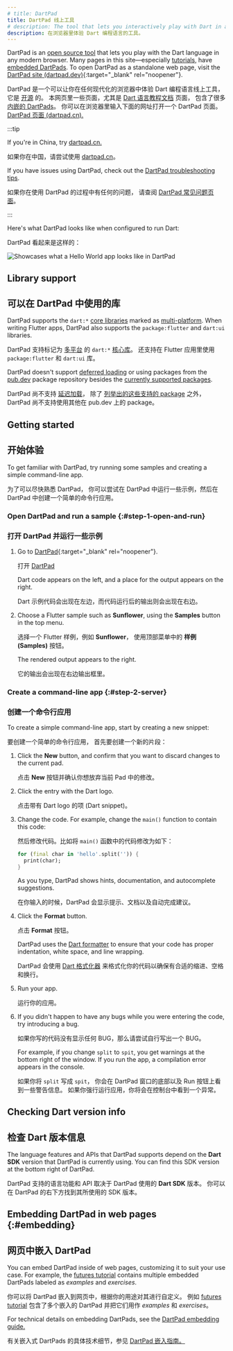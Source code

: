 ```yaml
---
# title: DartPad
title: DartPad 线上工具
# description: The tool that lets you interactively play with Dart in a browser.
description: 在浏览器里体验 Dart 编程语言的工具。
---
```


DartPad is an [open source tool]({{site.repo.dart.org}}/dart-pad)
that lets you play with the Dart language in any modern browser.
Many pages in this site—especially [tutorials](/tutorials), have
[embedded DartPads](#embedding).
To open DartPad as a standalone web page, visit 
the [DartPad site (dartpad.dev)][DartPad]{:target="_blank" rel="noopener"}.

DartPad 是一个可以让你在任何现代化的浏览器中体验 Dart 编程语言线上工具，
它是 [开源]({{site.repo.dart.org}}/dart-pad) 的。
本网页里一些页面，尤其是 [Dart 语言教程文档](/tutorials) 页面，
包含了很多[内嵌的 DartPads](#embedding)。
你可以在浏览器里输入下面的网址打开一个 DartPad 页面。
<a href="{{site.dartpad}}"
target="_blank">DartPad 页面 (dartpad.cn).</a>

:::tip

If you're in China, try [dartpad.cn.](https://dartpad.cn)

如果你在中国，请尝试使用 [dartpad.cn](https://dartpad.cn)。

If you have issues using DartPad, check out the
[DartPad troubleshooting tips](/tools/dartpad/troubleshoot).

如果你在使用 DartPad 的过程中有任何的问题，
请查阅 [DartPad 常见问题页面](/tools/dartpad/troubleshoot)。
  
:::

Here's what DartPad looks like when configured to run Dart:

DartPad 看起来是这样的：

<img src="/assets/img/dartpad-hello.png" alt="Showcases what a Hello World app looks like in DartPad"/>


## Library support

## 可以在 DartPad 中使用的库

DartPad supports the `dart:*` [core libraries](/libraries) marked
as [multi-platform][].
When writing Flutter apps, DartPad also supports
the `package:flutter` and `dart:ui` libraries.

DartPad 支持标记为 [多平台][multi-platform] 的 
`dart:*` [核心库](/libraries)。
还支持在 Flutter 应用里使用 `package:flutter` 和 `dart:ui` 库。

DartPad doesn't support [deferred loading][] 
or using packages from the [pub.dev]({{site.pub}}) package repository
besides the [currently supported packages][].

DartPad 尚不支持 [延迟加载][deferred loading]，
除了 [列举出的这些支持的 package][currently supported packages] 之外，
DartPad 尚不支持使用其他在 pub.dev 上的 package。

[multi-platform]: /libraries#multi-platform-libraries
[currently supported packages]: {{site.repo.dart.org}}/dart-pad/wiki/Package-and-plugin-support#currently-supported-packages

## Getting started

## 开始体验

To get familiar with DartPad,
try running some samples and creating a simple command-line app.

为了可以尽快熟悉 DartPad，
你可以尝试在 DartPad 中运行一些示例，然后在 DartPad 中创建一个简单的命令行应用。

### Open DartPad and run a sample {:#step-1-open-and-run}

### 打开 DartPad 并运行一些示例

1. Go to [DartPad][]{:target="_blank" rel="noopener"}.

   打开 [DartPad][]
   
   Dart code appears on the left, and 
   a place for the output appears on the right.

   Dart 示例代码会出现在左边，而代码运行后的输出则会出现在右边。


2. Choose a Flutter sample such as **Sunflower**, 
   using the **Samples** button in the top menu. 

   选择一个 Flutter 样例，例如 **Sunflower**，
   使用顶部菜单中的 **样例 (Samples)** 按钮。
   
   The rendered output appears to the right.

   它的输出会出现在右边输出框里。


### Create a command-line app {:#step-2-server}

### 创建一个命令行应用

To create a simple command-line app,
start by creating a new snippet:

要创建一个简单的命令行应用，
首先要创建一个新的片段：

1. Click the **New** button,
   and confirm that you want to discard changes to the current pad.

   点击 **New** 按钮并确认你想放弃当前 Pad 中的修改。

2. Click the entry with the Dart logo.

   点击带有 Dart logo 的项 (Dart snippet)。

3. Change the code. For example, change the `main()` function
   to contain this code: 

   然后修改代码。比如将 `main()` 函数中的代码修改为如下：

   ```dart
   for (final char in 'hello'.split('')) {
     print(char);
   }
   ``` 
   
   As you type, DartPad shows hints, documentation,
   and autocomplete suggestions.

   在你输入的时候，DartPad 会显示提示、文档以及自动完成建议。

4. Click the **Format** button.  

   点击 **Format** 按钮。

   DartPad uses the [Dart formatter](/tools/dart-format)
   to ensure that your code has proper indentation, white space,
   and line wrapping.

   DartPad 会使用 [Dart 格式化器](/tools/dart-format)
   来格式化你的代码以确保有合适的缩进、空格和换行。

5. Run your app.

   运行你的应用。

6. If you didn't happen to have any bugs while you were entering the code,
   try introducing a bug.  

   如果你写的代码没有显示任何 BUG，那么请尝试自行写出一个 BUG。

   For example, if you change `split` to `spit`,
   you get warnings at the bottom right of the window.
   If you run the app, a compilation error appears in the console.

   如果你将 `split` 写成 `spit`，
   你会在 DartPad 窗口的底部以及 Run 按钮上看到一些警告信息。
   如果你强行运行应用，你将会在控制台中看到一个异常。



## Checking Dart version info

## 检查 Dart 版本信息

The language features and APIs that DartPad supports depend on the
**Dart SDK** version that DartPad is currently using.
You can find this SDK version at the bottom right of DartPad.

DartPad 支持的语言功能和 API 取决于 DartPad 使用的 **Dart SDK** 版本。
你可以在 DartPad 的右下方找到其所使用的 SDK 版本。

## Embedding DartPad in web pages {:#embedding}

## 网页中嵌入 DartPad

You can embed DartPad inside of web pages,
customizing it to suit your use case.
For example, the [futures tutorial][]
contains multiple embedded DartPads
labeled as _examples_ and _exercises_.

你可以将 DartPad 嵌入到网页中，根据你的用途对其进行自定义。
例如 [futures tutorial][] 包含了多个嵌入的 DartPad
并把它们用作 _examples_ 和 _exercises_。

For technical details on embedding DartPads, see the
[DartPad embedding guide.][]

有关嵌入式 DartPads 的具体技术细节，参见 [DartPad 嵌入指南。][DartPad embedding guide.]

[DartPad]: {{site.dartpad}}
[DartPad embedding guide.]: {{site.repo.dart.org}}/dart-pad/wiki/Embedding-Guide
[deferred loading]: /language/libraries#lazily-loading-a-library
[futures tutorial]: /libraries/async/async-await
